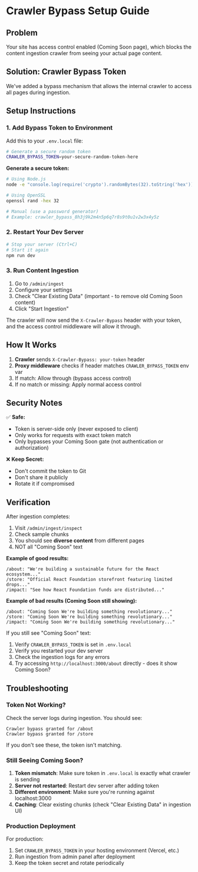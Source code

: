 # Crawler Bypass Setup Guide

## Problem

Your site has access control enabled (Coming Soon page), which blocks the content ingestion crawler from seeing your actual page content.

## Solution: Crawler Bypass Token

We've added a bypass mechanism that allows the internal crawler to access all pages during ingestion.

## Setup Instructions

### 1. Add Bypass Token to Environment

Add this to your `.env.local` file:

```bash
# Generate a secure random token
CRAWLER_BYPASS_TOKEN=your-secure-random-token-here
```

**Generate a secure token:**

```bash
# Using Node.js
node -e "console.log(require('crypto').randomBytes(32).toString('hex'))"

# Using OpenSSL
openssl rand -hex 32

# Manual (use a password generator)
# Example: crawler_bypass_8h3j9k2m4n5p6q7r8s9t0u1v2w3x4y5z
```

### 2. Restart Your Dev Server

```bash
# Stop your server (Ctrl+C)
# Start it again
npm run dev
```

### 3. Run Content Ingestion

1. Go to `/admin/ingest`
2. Configure your settings
3. Check "Clear Existing Data" (important - to remove old Coming Soon content)
4. Click "Start Ingestion"

The crawler will now send the `X-Crawler-Bypass` header with your token, and the access control middleware will allow it through.

## How It Works

1. **Crawler** sends `X-Crawler-Bypass: your-token` header
2. **Proxy middleware** checks if header matches `CRAWLER_BYPASS_TOKEN` env var
3. If match: Allow through (bypass access control)
4. If no match or missing: Apply normal access control

## Security Notes

✅ **Safe:**
- Token is server-side only (never exposed to client)
- Only works for requests with exact token match
- Only bypasses your Coming Soon gate (not authentication or authorization)

❌ **Keep Secret:**
- Don't commit the token to Git
- Don't share it publicly
- Rotate it if compromised

## Verification

After ingestion completes:

1. Visit `/admin/ingest/inspect`
2. Check sample chunks
3. You should see **diverse content** from different pages
4. NOT all "Coming Soon" text

**Example of good results:**
```
/about: "We're building a sustainable future for the React ecosystem..."
/store: "Official React Foundation storefront featuring limited drops..."
/impact: "See how React Foundation funds are distributed..."
```

**Example of bad results (Coming Soon still showing):**
```
/about: "Coming Soon We're building something revolutionary..."
/store: "Coming Soon We're building something revolutionary..."
/impact: "Coming Soon We're building something revolutionary..."
```

If you still see "Coming Soon" text:
1. Verify `CRAWLER_BYPASS_TOKEN` is set in `.env.local`
2. Verify you restarted your dev server
3. Check the ingestion logs for any errors
4. Try accessing `http://localhost:3000/about` directly - does it show Coming Soon?

## Troubleshooting

### Token Not Working?

Check the server logs during ingestion. You should see:
```
Crawler bypass granted for /about
Crawler bypass granted for /store
```

If you don't see these, the token isn't matching.

### Still Seeing Coming Soon?

1. **Token mismatch**: Make sure token in `.env.local` is exactly what crawler is sending
2. **Server not restarted**: Restart dev server after adding token
3. **Different environment**: Make sure you're running against localhost:3000
4. **Caching**: Clear existing chunks (check "Clear Existing Data" in ingestion UI)

### Production Deployment

For production:
1. Set `CRAWLER_BYPASS_TOKEN` in your hosting environment (Vercel, etc.)
2. Run ingestion from admin panel after deployment
3. Keep the token secret and rotate periodically
